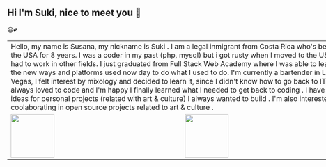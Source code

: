 ## Hi I'm Suki, nice to meet you 👋
😃💕


<div id="header2" align="center">
 
</div>

<div id="header3" align="center">
</div>

<table style="width:800px;">
 <tr><td colspan=2>
Hello, my name is Susana, my nickname is Suki . I am a legal inmigrant from Costa Rica who's been in the USA for 8 years. I was a coder in my past (php, mysql) but i got rusty when I moved to the USA and had to work in other fields. I just graduated from Full Stack Web Academy where I was able to learn all the new ways and platforms used now day to do what I used to do. I'm currently a bartender in Las Vegas, I felt interest by mixology and decided to learn it, since I didn't know how to go back to IT. I always loved to code and I'm happy I finally learned what I needed to get back to coding . I have a lot of ideas for personal projects (related with art & culture) I always wanted to build . I'm also interested in coolaborating in open source projects related to art & culture .  
  
 </td></tr>
  <tr>
   <td>  <img src="https://i.giphy.com/media/v1.Y2lkPTc5MGI3NjExcDI5cDdjejJrcWJya2E2Zm4zam92ZTZmNG1wbnY1czFhcjd4bWFuNCZlcD12MV9pbnRlcm5hbF9naWZfYnlfaWQmY3Q9Zw/L1R1tvI9svkIWwpVYr/giphy.gif" width="100"/>
    <td> <img src="https://media.giphy.com/media/3oEduG3Gpf50zfgRDG/giphy.gif?cid=ecf05e4758dei3yk3nztdg8a89mggd7mwkkjx49477o7s4wd&ep=v1_gifs_search&rid=giphy.gif&ct=g" width="100"/></td>
    
</td>
  </tr>
</table>



<!--
**SukianCR/SukianCR** is a ✨ _special_ ✨ repository because its `README.md` (this file) appears on your GitHub profile.

Here are some ideas to get you started:

- 🔭 I’m currently working on ...
- 🌱 I’m currently learning ...
- 👯 I’m looking to collaborate on ...
- 🤔 I’m looking for help with ...
- 💬 Ask me about ...
- 📫 How to reach me: ...
- 😄 Pronouns: ...
- ⚡ Fun fact: ...
-->

